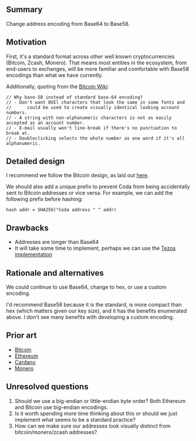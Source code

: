 ## Summary

[summary]: #summary

Change address encoding from Base64 to Base58.

## Motivation

[motivation]: #motivation

First, it's a standard format across other well known cryptocurrencies (Bitcoin,
Zcash, Monero). That means most entities in the ecosystem, from end-users to
exchanges, will be more familiar and comfortable with Base58 encodings than what
we have currently.

Additionally, quoting from the
[Bitcoin Wiki](https://en.bitcoin.it/wiki/Base58Check_encoding#Background):

```
// Why base-58 instead of standard base-64 encoding?
// - Don't want 0OIl characters that look the same in some fonts and
//      could be used to create visually identical looking account numbers.
// - A string with non-alphanumeric characters is not as easily accepted as an account number.
// - E-mail usually won't line-break if there's no punctuation to break at.
// - Doubleclicking selects the whole number as one word if it's all alphanumeric.

```

## Detailed design

[detailed-design]: #detailed-design

I recommend we follow the Bitcoin design, as laid out
[here](https://en.bitcoin.it/wiki/Base58Check_encoding#Base58_symbol_chart).

We should also add a unique prefix to prevent Coda from being accidentally sent
to Bitcoin addresses or vice versa. For example, we can add the following prefix
before hashing:

`hash addr = SHA256("Coda address " ^ addr)`

## Drawbacks

[drawbacks]: #drawbacks

- Addresses are longer than Base64
- It will take some time to implement, perhaps we can use the
  [Tezos implementation](https://github.com/vbmithr/ocaml-base58)

## Rationale and alternatives

[rationale-and-alternatives]: #rationale-and-alternatives

We could continue to use Base64, change to hex, or use a custom encoding.

I'd recommend Base58 because it is the standard, is more compact than hex (which
matters given our key size), and it has the benefits enumerated above. I don't
see many benefits with developing a custom encoding.

## Prior art

[prior-art]: #prior-art

- [Bitcoin](https://en.bitcoin.it/wiki/Base58Check_encoding#Base58_symbol_chart)
- [Ethereum](https://github.com/ethereum/EIPs/blob/master/EIPS/eip-55.md)
- [Cardano](https://cardanodocs.com/cardano/addresses/)
- [Monero](https://monero.stackexchange.com/questions/1502/what-do-monero-addresses-have-in-common)

## Unresolved questions

[unresolved-questions]: #unresolved-questions

1. Should we use a big-endian or little-endian byte order? Both Ethereum and
   Bitcoin use big-endian encodings.
2. Is it worth spending more time thinking about this or should we just
   implement what seems to be a standard practice?
3. How can we make sure our addresses look visually distinct from
   bitcoin/monero/zcash addresses?
